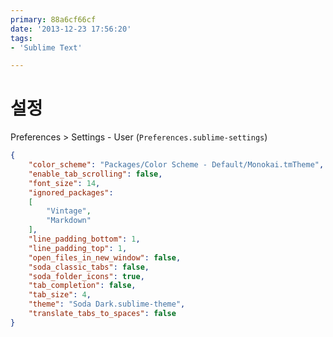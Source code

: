 ```yaml
---
primary: 88a6cf66cf
date: '2013-12-23 17:56:20'
tags:
- 'Sublime Text'

---
```


설정
====================================

Preferences > Settings - User (`Preferences.sublime-settings`)

```json
{
	"color_scheme": "Packages/Color Scheme - Default/Monokai.tmTheme",
	"enable_tab_scrolling": false,
	"font_size": 14,
	"ignored_packages":
	[
		"Vintage",
		"Markdown"
	],
	"line_padding_bottom": 1,
	"line_padding_top": 1,
	"open_files_in_new_window": false,
	"soda_classic_tabs": false,
	"soda_folder_icons": true,
	"tab_completion": false,
	"tab_size": 4,
	"theme": "Soda Dark.sublime-theme",
	"translate_tabs_to_spaces": false
}
```